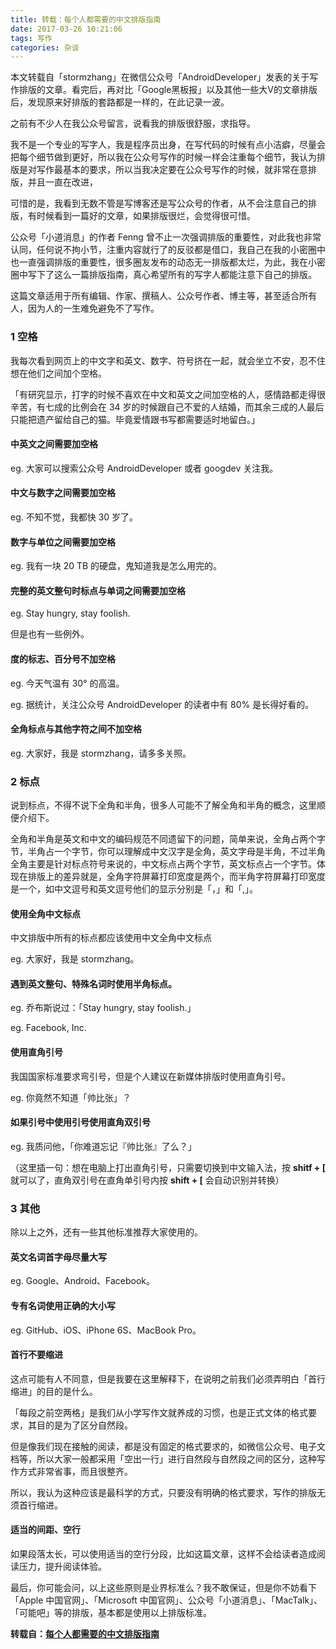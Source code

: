 ```yaml
---
title: 转载：每个人都需要的中文排版指南
date: 2017-03-26 10:21:06
tags: 写作
categories: 杂谈
---
```


本文转载自「stormzhang」在微信公众号「AndroidDeveloper」发表的关于写作排版的文章。看完后，再对比「Google黑板报」以及其他一些大V的文章排版后，发现原来好排版的套路都是一样的，在此记录一波。

<!--more-->

之前有不少人在我公众号留言，说看我的排版很舒服，求指导。

我不是一个专业的写字人，我是程序员出身，在写代码的时候有点小洁癖，尽量会把每个细节做到更好，所以我在公众号写作的时候一样会注重每个细节，我认为排版是对写作最基本的要求，所以当我决定要在公众号写作的时候，就非常在意排版，并且一直在改进，

可惜的是，我看到无数不管是写博客还是写公众号的作者，从不会注意自己的排版，有时候看到一篇好的文章，如果排版很烂，会觉得很可惜。

公众号「小道消息」的作者 Fenng 曾不止一次强调排版的重要性，对此我也非常认同，任何说不拘小节，注重内容就行了的反驳都是借口，我自己在我的小密圈中也一直强调排版的重要性，很多圈友发布的动态无一排版都太烂，为此，我在小密圈中写下了这么一篇排版指南，真心希望所有的写字人都能注意下自己的排版。

这篇文章适用于所有编辑、作家、撰稿人、公众号作者、博主等，甚至适合所有人，因为人的一生难免避免不了写作。



### 1 空格

我每次看到网页上的中文字和英文、数字、符号挤在一起，就会坐立不安，忍不住想在他们之间加个空格。

「有研究显示，打字的时候不喜欢在中文和英文之间加空格的人，感情路都走得很辛苦，有七成的比例会在 34 岁的时候跟自己不爱的人结婚，而其余三成的人最后只能把遗产留给自己的猫。毕竟爱情跟书写都需要适时地留白。」

#### 中英文之间需要加空格

eg. 大家可以搜索公众号 AndroidDeveloper 或者 googdev 关注我。

#### **中文与数字之间需要加空格**

eg. 不知不觉，我都快 30 岁了。

#### **数字与单位之间需要加空格**

eg. 我有一块 20 TB 的硬盘，鬼知道我是怎么用完的。

#### **完整的英文整句时标点与单词之间需要加空格**

eg. Stay hungry, stay foolish.

但是也有一些例外。

#### **度的标志、百分号不加空格**

eg. 今天气温有 30° 的高温。

eg. 据统计，关注公众号 AndroidDeveloper 的读者中有 80% 是长得好看的。

#### **全角标点与其他字符之间不加空格**

eg. 大家好，我是 stormzhang，请多多关照。



### 2 标点

说到标点，不得不说下全角和半角，很多人可能不了解全角和半角的概念，这里顺便介绍下。

全角和半角是英文和中文的编码规范不同遗留下的问题，简单来说，全角占两个字节，半角占一个字节，你可以理解成中文汉字是全角，英文字母是半角，不过半角全角主要是针对标点符号来说的，中文标点占两个字节，英文标点占一个字节。体现在排版上的差异就是，全角字符屏幕打印宽度是两个，而半角字符屏幕打印宽度是一个，如中文逗号和英文逗号他们的显示分别是「，」和「,」。

#### **使用全角中文标点**

中文排版中所有的标点都应该使用中文全角中文标点

eg. 大家好，我是 stormzhang。

#### **遇到英文整句、特殊名词时使用半角标点。**

eg. 乔布斯说过：「Stay hungry, stay foolish.」

eg. Facebook, Inc.

#### **使用直角引号**

我国国家标准要求弯引号，但是个人建议在新媒体排版时使用直角引号。

eg. 你竟然不知道「帅比张」？

#### **如果引号中使用引号使用直角双引号**

eg. 我质问他，「你难道忘记『帅比张』了么？」

（这里插一句：想在电脑上打出直角引号，只需要切换到中文输入法，按 **shitf + [** 就可以了，直角双引号在直角单引号内按 **shift + [** 会自动识别并转换）



### 3 其他

除以上之外，还有一些其他标准推荐大家使用的。

#### **英文名词首字母尽量大写**

eg. Google、Android、Facebook。

#### **专有名词使用正确的大小写**

eg. GitHub、iOS、iPhone 6S、MacBook Pro。

#### **首行不要缩进**

这点可能有人不同意，但是我要在这里解释下，在说明之前我们必须弄明白「首行缩进」的目的是什么。

「每段之前空两格」是我们从小学写作文就养成的习惯，也是正式文体的格式要求，其目的是为了区分自然段。

但是像我们现在接触的阅读，都是没有固定的格式要求的，如微信公众号、电子文档等，所以大家一般都采用「空出一行」进行自然段与自然段之间的区分，这种写作方式非常省事，而且很整齐。

所以，我认为这种应该是最科学的方式，只要没有明确的格式要求，写作的排版无须首行缩进。

#### **适当的间距、空行**

如果段落太长，可以使用适当的空行分段，比如这篇文章，这样不会给读者造成阅读压力，提升阅读体验。

最后，你可能会问，以上这些原则是业界标准么？我不敢保证，但是你不妨看下 「Apple 中国官网」、「Microsoft 中国官网」、公众号「小道消息」、「MacTalk」、「可能吧」等的排版，基本都是使用以上排版标准。



**转载自：[每个人都需要的中文排版指南](http://mp.weixin.qq.com/s/k5DAmYtMrdSlK1jHsW-hrg)**












